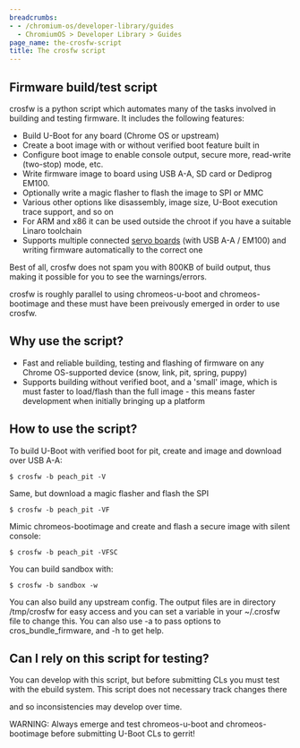 ```yaml
---
breadcrumbs:
- - /chromium-os/developer-library/guides
  - ChromiumOS > Developer Library > Guides
page_name: the-crosfw-script
title: The crosfw script
---
```


## Firmware build/test script

crosfw is a python script which automates many of the tasks involved in building
and testing firmware. It includes the following features:

*   Build U-Boot for any board (Chrome OS or upstream)
*   Create a boot image with or without verified boot feature built in
*   Configure boot image to enable console output, secure more,
            read-write (two-stop) mode, etc.
*   Write firmware image to board using USB A-A, SD card or Dediprog
            EM100.
*   Optionally write a magic flasher to flash the image to SPI or MMC
*   Various other options like disassembly, image size, U-Boot execution
            trace support, and so on
*   For ARM and x86 it can be used outside the chroot if you have a
            suitable Linaro toolchain
*   Supports multiple connected [servo boards](/chromium-os/servo) (with
            USB A-A / EM100) and writing firmware automatically to the correct
            one

Best of all, crosfw does not spam you with 800KB of build output, thus making it
possible for you to see the warnings/errors.

crosfw is roughly parallel to using chromeos-u-boot and chromeos-bootimage and
these must have been preivously emerged in order to use crosfw.

## Why use the script?

*   Fast and reliable building, testing and flashing of firmware on any
            Chrome OS-supported device (snow, link, pit, spring, puppy)
*   Supports building without verified boot, and a 'small' image, which
            is must faster to load/flash than the full image - this means faster
            development when initially bringing up a platform

## How to use the script?

To build U-Boot with verified boot for pit, create and image and download over
USB A-A:

```none
$ crosfw -b peach_pit -V
```

Same, but download a magic flasher and flash the SPI

```none
$ crosfw -b peach_pit -VF
```

Mimic chromeos-bootimage and create and flash a secure image with silent
console:

```none
$ crosfw -b peach_pit -VFSC
```

You can build sandbox with:

```none
$ crosfw -b sandbox -w
```

You can also build any upstream config. The output files are in directory
/tmp/crosfw for easy access and you can set a variable in your ~/.crosfw file to
change this. You can also use -a to pass options to cros_bundle_firmware, and -h
to get help.

## Can I rely on this script for testing?

You can develop with this script, but before submitting CLs you must test with
the ebuild system. This script does not necessary track changes there

and so inconsistencies may develop over time.

WARNING: Always emerge and test chromeos-u-boot and chromeos-bootimage before
submitting U-Boot CLs to gerrit!
